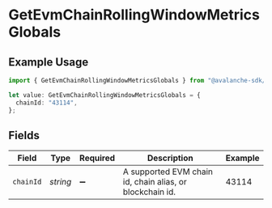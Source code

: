 # GetEvmChainRollingWindowMetricsGlobals

## Example Usage

```typescript
import { GetEvmChainRollingWindowMetricsGlobals } from "@avalanche-sdk/sdk/metrics/models/operations";

let value: GetEvmChainRollingWindowMetricsGlobals = {
  chainId: "43114",
};
```

## Fields

| Field                                                    | Type                                                     | Required                                                 | Description                                              | Example                                                  |
| -------------------------------------------------------- | -------------------------------------------------------- | -------------------------------------------------------- | -------------------------------------------------------- | -------------------------------------------------------- |
| `chainId`                                                | *string*                                                 | :heavy_minus_sign:                                       | A supported EVM chain id, chain alias, or blockchain id. | 43114                                                    |